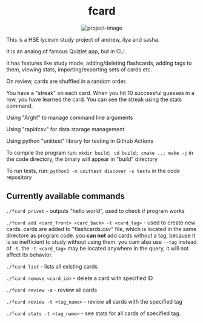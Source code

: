 <h1 align="center" id="title">fcard</h1>

<p align="center"><img src="https://socialify.git.ci/Andrewchistyakov/flashcards_lyc/image?description=1&amp;forks=1&amp;issues=1&amp;language=1&amp;name=1&amp;pattern=Signal&amp;pulls=1&amp;stargazers=1&amp;theme=Light" alt="project-image"></p>

This is a HSE lyceum study project of andrew, ilya and sasha.

It is an analog of famous Quizlet app, but in CLI.

It has features like study mode, adding/deleting flashcards, adding tags to them, viewing stats, importing/exporting sets of cards etc.

On review, cards are shuffled in a random order.

You have a "streak" on each card. When you hit 10 successful guesses in a row, you have learned the card. You can see the streak using the stats command.

Using "Argh!" to manage command line arguments 

Using "rapidcsv" for data storage management

Using python "unittest" library for testing in Github Actions

To compile the program run:
`mkdir build; cd build; cmake ..; make -j` in the code directory, the binary will appear in "build" directory

To run tests, run:
`python3 -m unittest discover -s tests` in the code repository

## Currently available commands

`./fcard privet` - outputs "hello world", used to check if program works

`./fcard add <card_front> <card_back> -t <card_tag>` - used to create new cards. cards are added to "flashcards.csv" file, which is located in the same directore as program code. you **can not** add cards without a tag, because it is so inefficient to study without using them. you cam also use `--tag` instead of `-t`. the `-t <card_tag>` may be located anywhere in the query, it will not affect its behavior.

`./fcard list` - lists all existing cards

`./fcard remove <card_id>` - delete a card with specified ID

`./fcard review -a` - review all cards

`./fcard review -t <tag_name>` - review all cards with the specified tag

`./fcard stats -t <tag_name>` - see stats for all cards of specified tag.
